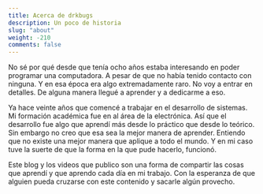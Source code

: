 ```yaml
---
title: Acerca de drkbugs
description: Un poco de historia
slug: "about"
weight: -210
comments: false
---
```


No sé por qué desde que tenía ocho años estaba interesando en poder programar una computadora.
A pesar de que no había tenido contacto con ninguna.
Y en esa época era algo extremadamente raro.
No voy a entrar en detalles.
De alguna manera llegué a aprender y a dedicarme a eso.

Ya hace veinte años que comencé a trabajar en el desarrollo de sistemas.
Mi formación académica fue en al área de la electrónica.
Así que el desarrollo fue algo que aprendí más desde lo práctico que desde lo teórico.
Sin embargo no creo que esa sea la mejor manera de aprender.
Entiendo que no existe una mejor manera que aplique a todo el mundo.
Y en mi caso tuve la suerte de que la forma en la que pude hacerlo, funcionó.

Este blog y los videos que publico son una forma de compartir las cosas que aprendí y que aprendo cada día en mi trabajo.
Con la esperanza de que alguien pueda cruzarse con este contenido y sacarle algún provecho.
